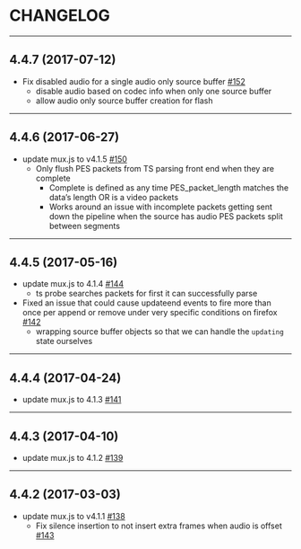 CHANGELOG
=========

--------------------
## 4.4.7 (2017-07-12)
* Fix disabled audio for a single audio only source buffer [#152](https://github.com/videojs/videojs-contrib-media-sources/pull/152)
  * disable audio based on codec info when only one source buffer
  * allow audio only source buffer creation for flash

--------------------
## 4.4.6 (2017-06-27)
* update mux.js to v4.1.5 [#150](https://github.com/videojs/videojs-contrib-media-sources/pull/150)
  * Only flush PES packets from TS parsing front end when they are complete
    * Complete is defined as any time PES_packet_length matches the data’s length OR is a video packets
    * Works around an issue with incomplete packets getting sent down the pipeline when the source has audio PES packets split between segments

--------------------
## 4.4.5 (2017-05-16)
* update mux.js to 4.1.4 [#144](https://github.com/videojs/videojs-contrib-media-sources/pull/144)
  * ts probe searches packets for first it can successfully parse
* Fixed an issue that could cause updateend events to fire more than once per append or remove under very specific conditions on firefox [#142](https://github.com/videojs/videojs-contrib-media-sources/pull/142)
  * wrapping source buffer objects so that we can handle the `updating` state ourselves

--------------------
## 4.4.4 (2017-04-24)
* update mux.js to 4.1.3 [#141](https://github.com/videojs/videojs-contrib-media-sources/pull/141)

--------------------
## 4.4.3 (2017-04-10)
* update mux.js to 4.1.2 [#139](https://github.com/videojs/videojs-contrib-media-sources/pull/139)

--------------------
## 4.4.2 (2017-03-03)
* update mux.js to v4.1.1 [#138](https://github.com/videojs/videojs-contrib-media-sources/pull/138)
  * Fix silence insertion to not insert extra frames when audio is offset [#143](https://github.com/videojs/mux.js/pull/143)
